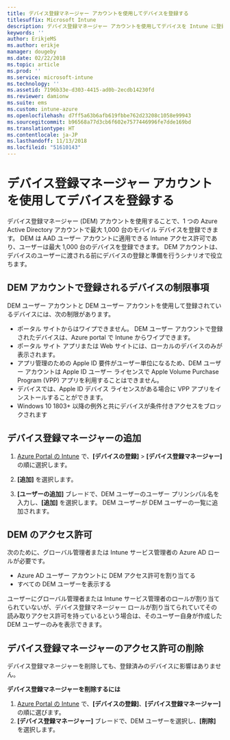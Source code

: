 ```yaml
---
title: デバイス登録マネージャー アカウントを使用してデバイスを登録する
titlesuffix: Microsoft Intune
description: デバイス登録マネージャー アカウントを使用してデバイスを Intune に登録します。 "
keywords: ''
author: ErikjeMS
ms.author: erikje
manager: dougeby
ms.date: 02/22/2018
ms.topic: article
ms.prod: ''
ms.service: microsoft-intune
ms.technology: ''
ms.assetid: 7196b33e-d303-4415-ad0b-2ecdb14230fd
ms.reviewer: damionw
ms.suite: ems
ms.custom: intune-azure
ms.openlocfilehash: d7ff5a63b6afb619fbbe762d23208c1058e99943
ms.sourcegitcommit: b96568a77d3cb6f602e7577446996fe7dde169bd
ms.translationtype: HT
ms.contentlocale: ja-JP
ms.lasthandoff: 11/13/2018
ms.locfileid: "51610143"
---
```

# <a name="enroll-devices-by-using-a-device-enrollment-manager-account"></a>デバイス登録マネージャー アカウントを使用してデバイスを登録する

デバイス登録マネージャー (DEM) アカウントを使用することで、1 つの Azure Active Directory アカウントで最大 1,000 台のモバイル デバイスを登録できます。 DEM は AAD ユーザー アカウントに適用できる Intune アクセス許可であり、ユーザーは最大 1,000 台のデバイスを登録できます。 DEM アカウントは、デバイスのユーザーに渡される前にデバイスの登録と準備を行うシナリオで役立ちます。

## <a name="limitations-of-devices-that-are-enrolled-with-a-dem-account"></a>DEM アカウントで登録されるデバイスの制限事項

DEM ユーザー アカウントと DEM ユーザー アカウントを使用して登録されているデバイスには、次の制限があります。

  - ポータル サイトからはワイプできません。 DEM ユーザー アカウントで登録されたデバイスは、Azure portal で Intune からワイプできます。
  - ポータル サイト アプリまたは Web サイトには、ローカルのデバイスのみが表示されます。
  - アプリ管理のための Apple ID 要件がユーザー単位になるため、DEM ユーザー アカウントは Apple ID ユーザー ライセンスで Apple Volume Purchase Program (VPP) アプリを利用することはできません。
  - デバイスでは、Apple ID デバイス ライセンスがある場合に VPP アプリをインストールすることができます。
  - Windows 10 1803+ 以降の例外と共にデバイスが条件付きアクセスをブロックされます


## <a name="add-a-device-enrollment-manager"></a>デバイス登録マネージャーの追加

1.  [Azure Portal の Intune](https://aka.ms/intuneportal) で、**[デバイスの登録]** > **[デバイス登録マネージャー]** の順に選択します。

2.  **[追加]** を選択します。

3.  **[ユーザーの追加]** ブレードで、DEM ユーザーのユーザー プリンシパル名を入力し、**[追加]** を選択します。 DEM ユーザーが DEM ユーザーの一覧に追加されます。

## <a name="permissions-for-dem"></a>DEM のアクセス許可

次のために、グローバル管理者または Intune サービス管理者の Azure AD ロールが必要です。
- Azure AD ユーザー アカウントに DEM アクセス許可を割り当てる
- すべての DEM ユーザーを表示する

ユーザーにグローバル管理者または Intune サービス管理者のロールが割り当てられていないが、デバイス登録マネージャー ロールが割り当てられていてその読み取りアクセス許可を持っているという場合は、そのユーザー自身が作成した DEM ユーザーのみを表示できます。


## <a name="remove-device-enrollment-manager-permissions"></a>デバイス登録マネージャーのアクセス許可の削除

デバイス登録マネージャーを削除しても、登録済みのデバイスに影響はありません。

**デバイス登録マネージャーを削除するには**

1. [Azure Portal の Intune](https://aka.ms/intuneportal) で、**[デバイスの登録]**、**[デバイス登録マネージャー]** の順に選びます。
2. **[デバイス登録マネージャー]** ブレードで、DEM ユーザーを選択し、**[削除]** を選択します。

